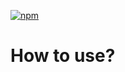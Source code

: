 [![npm](https://img.shields.io/npm/v/@deep-foundation/npm-releasee.svg)](https://www.npmjs.com/package/@deep-foundation/npm-releasee)

# How to use?

